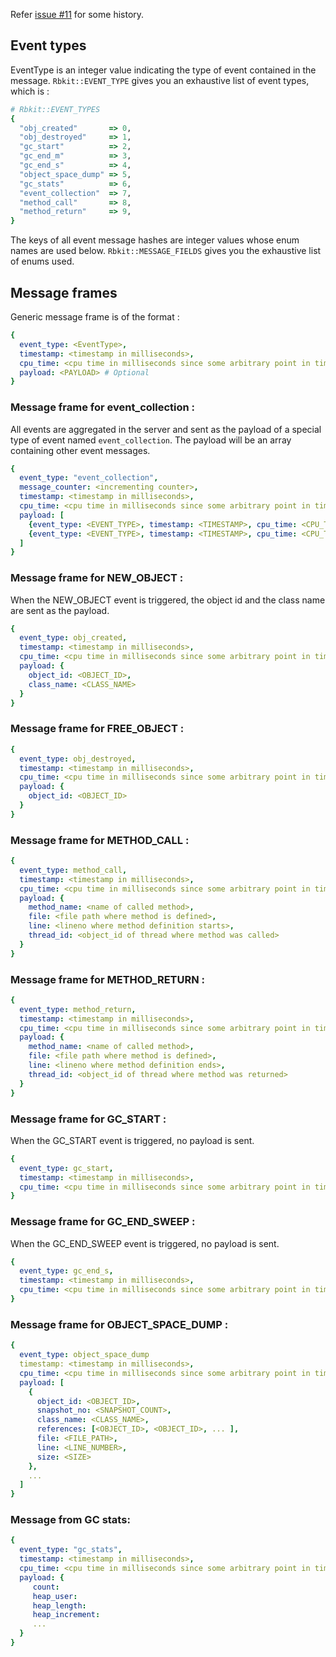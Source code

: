 Refer [issue #11](https://github.com/code-mancers/rbkit/issues/11) for some history.

## Event types

EventType is an integer value indicating the type of event
contained in the message. `Rbkit::EVENT_TYPE`
gives you an exhaustive list of event types, which is :

```ruby
# Rbkit::EVENT_TYPES
{
  "obj_created"       => 0,
  "obj_destroyed"     => 1,
  "gc_start"          => 2,
  "gc_end_m"          => 3,
  "gc_end_s"          => 4,
  "object_space_dump" => 5,
  "gc_stats"          => 6,
  "event_collection"  => 7,
  "method_call"       => 8,
  "method_return"     => 9,
}
```

The keys of all event message hashes are integer values whose enum names
are used below. `Rbkit::MESSAGE_FIELDS` gives you the exhaustive list of
enums used.

## Message frames

Generic message frame is of the format :

```yaml
{
  event_type: <EventType>,
  timestamp: <timestamp in milliseconds>,
  cpu_time: <cpu time in milliseconds since some arbitrary point in time>,
  payload: <PAYLOAD> # Optional
}
```

### Message frame for event_collection :

All events are aggregated in the server and sent as the payload of a special
type of event named `event_collection`. The payload will be an array containing
other event messages.

```yaml
{
  event_type: "event_collection",
  message_counter: <incrementing counter>,
  timestamp: <timestamp in milliseconds>,
  cpu_time: <cpu time in milliseconds since some arbitrary point in time>,
  payload: [
    {event_type: <EVENT_TYPE>, timestamp: <TIMESTAMP>, cpu_time: <CPU_TIME>, payload: <PAYLOAD>},
    {event_type: <EVENT_TYPE>, timestamp: <TIMESTAMP>, cpu_time: <CPU_TIME>, payload: <PAYLOAD>}
  ]
}
```

### Message frame for NEW_OBJECT :

When the NEW_OBJECT event is triggered, the object id and the class name
are sent as the payload.

```yaml
{
  event_type: obj_created,
  timestamp: <timestamp in milliseconds>,
  cpu_time: <cpu time in milliseconds since some arbitrary point in time>,
  payload: {
    object_id: <OBJECT_ID>,
    class_name: <CLASS_NAME>
  }
}
```

### Message frame for FREE_OBJECT :

```yaml
{
  event_type: obj_destroyed,
  timestamp: <timestamp in milliseconds>,
  cpu_time: <cpu time in milliseconds since some arbitrary point in time>,
  payload: {
    object_id: <OBJECT_ID>
  }
}
```

### Message frame for METHOD_CALL :

```yaml
{
  event_type: method_call,
  timestamp: <timestamp in milliseconds>,
  cpu_time: <cpu time in milliseconds since some arbitrary point in time>,
  payload: {
    method_name: <name of called method>,
    file: <file path where method is defined>,
    line: <lineno where method definition starts>,
    thread_id: <object_id of thread where method was called>
  }
}
```

### Message frame for METHOD_RETURN :

```yaml
{
  event_type: method_return,
  timestamp: <timestamp in milliseconds>,
  cpu_time: <cpu time in milliseconds since some arbitrary point in time>,
  payload: {
    method_name: <name of called method>,
    file: <file path where method is defined>,
    line: <lineno where method definition ends>,
    thread_id: <object_id of thread where method was returned>
  }
}
```

### Message frame for GC_START :

When the GC_START event is triggered, no payload is sent.

```yaml
{
  event_type: gc_start,
  timestamp: <timestamp in milliseconds>,
  cpu_time: <cpu time in milliseconds since some arbitrary point in time>
}
```

### Message frame for GC_END_SWEEP :

When the GC_END_SWEEP event is triggered, no payload is sent.

```yaml
{
  event_type: gc_end_s,
  timestamp: <timestamp in milliseconds>,
  cpu_time: <cpu time in milliseconds since some arbitrary point in time>
}
```

### Message frame for OBJECT_SPACE_DUMP :

```yaml
{
  event_type: object_space_dump
  timestamp: <timestamp in milliseconds>,
  cpu_time: <cpu time in milliseconds since some arbitrary point in time>,
  payload: [
    {
      object_id: <OBJECT_ID>,
      snapshot_no: <SNAPSHOT_COUNT>,
      class_name: <CLASS_NAME>,
      references: [<OBJECT_ID>, <OBJECT_ID>, ... ],
      file: <FILE_PATH>,
      line: <LINE_NUMBER>,
      size: <SIZE>
    },
    ...
  ]
}
```

### Message from GC stats:

```yaml
{
  event_type: "gc_stats",
  timestamp: <timestamp in milliseconds>,
  cpu_time: <cpu time in milliseconds since some arbitrary point in time>,
  payload: {
     count:
     heap_user:
     heap_length:
     heap_increment:
     ...
  }
}
```
